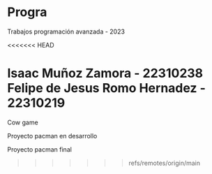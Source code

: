 # Progra
Trabajos programación avanzada - 2023 

<<<<<<< HEAD


Isaac Muñoz Zamora - 22310238
Felipe de Jesus Romo Hernadez - 22310219
=======
Cow game

Proyecto pacman en desarrollo

Proyecto pacman final
>>>>>>> refs/remotes/origin/main
